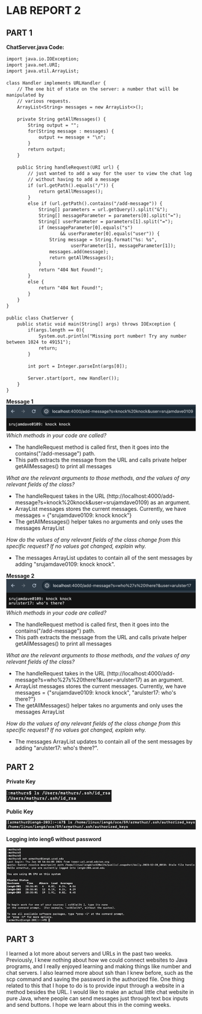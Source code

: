 # LAB REPORT 2

## PART 1
**ChatServer.java Code:**
```
import java.io.IOException;
import java.net.URI;
import java.util.ArrayList;

class Handler implements URLHandler {
    // The one bit of state on the server: a number that will be manipulated by
    // various requests.
    ArrayList<String> messages = new ArrayList<>();
    
    private String getAllMessages() {
        String output = "";
        for(String message : messages) {
            output += message + "\n";
        }
        return output;
    }
    
    public String handleRequest(URI url) {
        // just wanted to add a way for the user to view the chat log
        // without having to add a message
        if (url.getPath().equals("/")) {
            return getAllMessages();
        }
        else if (url.getPath().contains("/add-message")) {
            String[] parameters = url.getQuery().split("&");
            String[] messageParameter = parameters[0].split("=");
            String[] userParameter = parameters[1].split("=");
            if (messageParameter[0].equals("s") 
                    && userParameter[0].equals("user")) {
                String message = String.format("%s: %s", 
                        userParameter[1], messageParameter[1]);
                messages.add(message);
                return getAllMessages();
            }
            return "404 Not Found!";
        }
        else {
            return "404 Not Found!";
        }
    }
}

public class ChatServer {
    public static void main(String[] args) throws IOException {
        if(args.length == 0){
            System.out.println("Missing port number! Try any number between 1024 to 49151");
            return;
        }

        int port = Integer.parseInt(args[0]);

        Server.start(port, new Handler());
    }
}
```
**Message 1**
![Message 1](/message1img)
*Which methods in your code are called?*
- The handleRequest method is called first, then it goes into the contains("/add-message") path.
- This path extracts the message from the URL and  calls private helper getAllMessages() to print all messages

*What are the relevant arguments to those methods, and the values of any relevant fields of the class?*
- The handleRequest takes in the URL (http://localhost:4000/add-message?s=knock%20knock&user=srujamdave0109) as an argument.
- ArrayList<String> messages stores the current messages. Currently, we have messages = {"srujamdave0109: knock knock"}
- The getAllMessages() helper takes no arguments and only uses the messages ArrayList

*How do the values of any relevant fields of the class change from this specific request? If no values got changed, explain why.*
- The messages ArrayList updates to contain all of the sent messages by adding "srujamdave0109: knock knock".

**Message 2**
![Message 2](/message2img)
*Which methods in your code are called?*
- The handleRequest method is called first, then it goes into the contains("/add-message") path.
- This path extracts the message from the URL and  calls private helper getAllMessages() to print all messages

*What are the relevant arguments to those methods, and the values of any relevant fields of the class?*
- The handleRequest takes in the URL (http://localhost:4000/add-message?s=who%27s%20there?&user=arulster17) as an argument.
- ArrayList<String> messages stores the current messages. Currently, we have messages = {"srujamdave0109: knock knock", "arulster17: who's there?"}
- The getAllMessages() helper takes no arguments and only uses the messages ArrayList

*How do the values of any relevant fields of the class change from this specific request? If no values got changed, explain why.*
- The messages ArrayList updates to contain all of the sent messages by adding "arulster17: who's there?".

## PART 2

**Private Key**

![Private Key](/lab2privateKey.png)

**Public Key**

![Private Key](/lab2publicKey2.png)

**Logging into ieng6 without password**

![SSH login w/o Password](/lab2noPasswordLogin.png)

## PART 3

I learned a lot more about servers and URLs in the past two weeks. Previously, I knew nothing about how we could connect websites to Java programs, and I really enjoyed learning and making things like number and chat servers. I also learned more about ssh than I knew before, such as the scp command and saving the password in the authorized file. One thing related to this that I hope to do is to provide input through a website in a method besides the URL. I would like to make an actual little chat website in pure Java, where people can send messages just through text box inputs and send buttons. I hope we learn about this in the coming weeks. 
